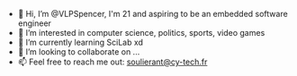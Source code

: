 - 👋 Hi, I’m @VLPSpencer, I'm 21 and aspiring to be an embedded software engineer
- 👀 I’m interested in computer science, politics, sports, video games
- 🌱 I’m currently learning SciLab xd
- 💞️ I’m looking to collaborate on ...
- 📫 Feel free to reach me out: soulierant@cy-tech.fr


